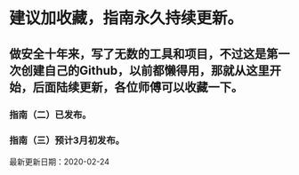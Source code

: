 # 建议加收藏，指南永久持续更新。
## 做安全十年来，写了无数的工具和项目，不过这是第一次创建自己的Github，以前都懒得用，那就从这里开始，后面陆续更新，各位师傅可以收藏一下。

### 指南（二）已发布。
### 指南（三）预计3月初发布。

最新更新日期：2020-02-24

